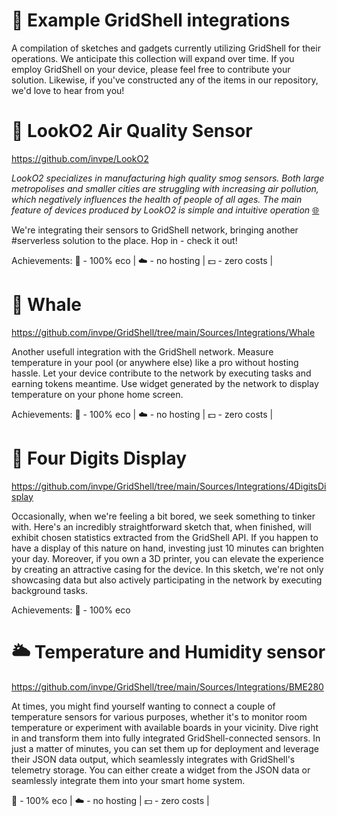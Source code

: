 # 🎊 Example GridShell integrations

A compilation of sketches and gadgets currently utilizing GridShell for their operations. We anticipate this collection will expand over time. If you employ GridShell on your device, please feel free to contribute your solution. Likewise, if you've constructed any of the items in our repository, we'd love to hear from you!


# 🌲 LookO2 Air Quality Sensor 

https://github.com/invpe/LookO2

_LookO2 specializes in manufacturing high quality smog sensors. Both large metropolises and smaller cities are struggling with increasing air pollution, which negatively influences the health of people of all ages. The main feature of devices produced by LookO2 is simple and intuitive operation_ [🌐](https://looko2.com/)

We're integrating their sensors to GridShell network, bringing another #serverless solution to the place.
Hop in - check it out!



Achievements: 🌱 - 100% eco | ☁️ - no hosting | 💵 - zero costs |



# :whale: Whale

https://github.com/invpe/GridShell/tree/main/Sources/Integrations/Whale

Another usefull integration with the GridShell network.
Measure temperature in your pool (or anywhere else) like a pro without hosting hassle.
Let your device contribute to the network by executing tasks and earning tokens meantime.
Use widget generated by the network to display temperature on your phone home screen.

Achievements:
:seedling: - 100% eco | 
:cloud: - no hosting | 
:dollar: - zero costs |


# 🌻 Four Digits Display

https://github.com/invpe/GridShell/tree/main/Sources/Integrations/4DigitsDisplay

Occasionally, when we're feeling a bit bored, we seek something to tinker with. Here's an incredibly straightforward sketch that, when finished, will exhibit chosen statistics extracted from the GridShell API. If you happen to have a display of this nature on hand, investing just 10 minutes can brighten your day. Moreover, if you own a 3D printer, you can elevate the experience by creating an attractive casing for the device. In this sketch, we're not only showcasing data but also actively participating in the network by executing background tasks.


Achievements:
:seedling: - 100% eco 

# 🌥️ Temperature and Humidity sensor

https://github.com/invpe/GridShell/tree/main/Sources/Integrations/BME280

At times, you might find yourself wanting to connect a couple of temperature sensors for various purposes, whether it's to monitor room temperature or experiment with available boards in your vicinity. Dive right in and transform them into fully integrated GridShell-connected sensors. In just a matter of minutes, you can set them up for deployment and leverage their JSON data output, which seamlessly integrates with GridShell's telemetry storage. You can either create a widget from the JSON data or seamlessly integrate them into your smart home system.


:seedling: - 100% eco | 
:cloud: - no hosting | 
:dollar: - zero costs |
